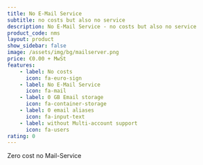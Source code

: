 ```yaml
---
title: No E-Mail Service
subtitle: no costs but also no service
description: No E-Mail Service - no costs but also no service
product_code: nms
layout: product
show_sidebar: false
image: /assets/img/bg/mailserver.png
price: €0.00 + MwSt
features:
    - label: No costs
      icon: fa-euro-sign
    - label: No E-Mail Service
      icon: fa-mail
    - label: 0 GB Email storage
      icon: fa-container-storage
    - label: 0 email aliases
      icon: fa-input-text
    - label: without Multi-account support
      icon: fa-users
rating: 0
---
```

Zero cost no Mail-Service
